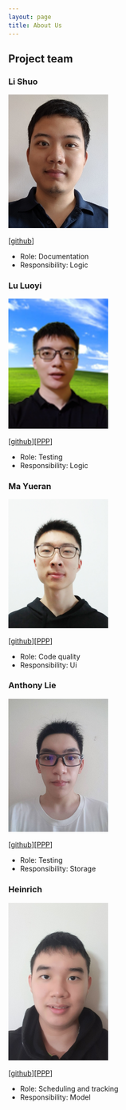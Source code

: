 ```yaml
---
layout: page
title: About Us
---
```

## Project team

### Li Shuo

<img src="images/li-s.png" width="200px" alt="Li Shuo's profile picture">

[[github](https://github.com/li-s)]

* Role: Documentation
* Responsibility: Logic

### Lu Luoyi

<img src="images/luo-git.png" width="200px" alt="Luoyi's profile picture">

[[github](https://github.com/luo-git)][[PPP](team/luo-git.md)]

* Role: Testing
* Responsibility: Logic

### Ma Yueran

<img src="images/ma-yueran.png" width="200px">

[[github](https://github.com/Ma-Yueran)][[PPP](team/ma-yueran.md)]

* Role: Code quality
* Responsibility: Ui

### Anthony Lie
<img src="images/anthony6401.png" width="200px">

[[github](https://github.com/Anthony6401)][[PPP](team/anthony6401.md)]

* Role: Testing
* Responsibility: Storage

### Heinrich
<img src="images/hynridge.png" width="200px">

[[github](https://github.com/HynRidge)][[PPP](team/hynridge.md)]

* Role: Scheduling and tracking
* Responsibility: Model
